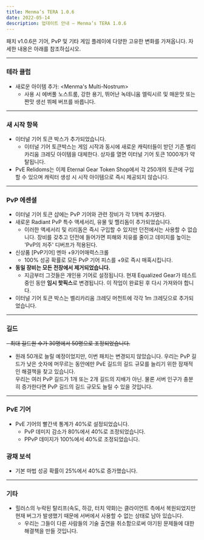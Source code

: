 ```yaml
---
title: Menma’s TERA 1.0.6
date: 2022-05-14   
description: 업데이트 안내 – Menma’s TERA 1.0.6
---
```

패치 v1.0.6은 기어, PvP 및 기타 게임 플레이에 다양한 고유한 변화를 가져옵니다. 자세한 내용은 아래를 참조하십시오.
<hr/>

### 테라 클럽
- 새로운 아이템 추가: <Menma's Multi-Nostrum>
  - 사용 시 에버풀 노스트룸, 강한 용기, 뛰어난 녹테니움 엘릭시르 및 매운맛 또는 짠맛 생선 뷔페 버프를 바릅니다.

<hr/>

### 새 시작 항목
- 이터널 기어 토큰 박스가 추가되었습니다.
  - 이터널 기어 토큰박스는 게임 시작과 동시에 새로운 캐릭터들이 받던 기존 벨리카리움 크레딧 아이템을 대체한다. 상자를 열면 이터널 기어 토큰 1000개가 약탈됩니다.
- PvE Relidoms는 이제 Eternal Gear Token Shop에서 각 250개의 토큰에 구입할 수 있으며 캐릭터 생성 시 시작 아이템으로 즉시 제공되지 않습니다. 
        
<hr/>

### PvP 에센셜
- 이터널 기어 토큰 샵에는 PvP 기어와 관련 장비가 각 1개씩 추가됐다.
- 새로운 Radiant PvP 특수 액세서리, 유물 및 핼리돔이 추가되었습니다.
  - 이러한 액세서리 및 리리돔은 즉시 구입할 수 있지만 던전에서는 사용할 수 없습니다. 장비를 갖추고 던전에 들어가면 피해와 치유를 줄이고 데미지를 높이는 'PvP의 저주' 디버프가 적용된다.
- 신상품 [PvP기어] 멘마 +9기어매력스크롤
  - 100% 성공 확률로 모든 PvP 기어 피스를 +9로 즉시 매혹시킵니다.
- **동일 장비는 모든 전장에서 제거되었습니다.**
  - 지금부터 그것들은 개인용 기어로 설정됩니다. 현재 Equalized Gear가 테스트 중인 동안 **임시 핫픽스**로 변경됩니다. 이 작업이 완료된 후 다시 가져와야 합니다.
- 이터널 기어 토큰 박스는 벨리카리움 크레딧 머천트에 각각 1m 크레딧으로 추가되었습니다.

<hr/>

<h3> 길드 </h3>
<strike>
- 최대 길드원 수가 30명에서 50명으로 조정되었습니다.
</strike>

- 원래 50개로 늘릴 예정이었지만, 이번 패치는 변경되지 않았습니다. 우리는 PvP 길드가 낮은 숫자에 머무르는 동안에만 PvE 길드의 길드 규모를 늘리기 위한 잠재적인 해결책을 찾고 있습니다.
<br>우리는 여러 PvP 길드가 1개 또는 2개 길드의 지배가 아닌. 물론 서버 인구가 충분히 증가한다면 PvP 길드의 길드 규모도 늘릴 수 있을 것입니다.

<hr/>

### PvE 기어
- PvE 기어의 빨간색 통계가 40%로 설정되었습니다.
  - PvP 데미지 감소가 80%에서 40%로 조정되었습니다.
  - PPvP 데미지가 100%에서 40%로 조정되었습니다.

### 광채 보석
- 기본 마법 성공 확률이 25%에서 40%로 증가했습니다.

<hr/>

### 기타
- 힐러스의 누락된 탈리프(속도, 하강, 터치 약화)는 클라이언트 측에서 복원되었지만 현재 버그가 발생했기 때문에 서버에서 사용할 수 없는 상태로 남아 있습니다.
  - 우리는 그들이 다른 사람들의 기술 출연을 취소함으로써 야기된 문제들에 대한 해결책을 만들 것입니다.